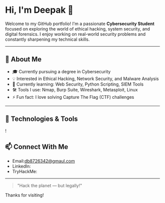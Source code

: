 # Hi, I'm Deepak 👋

Welcome to my GitHub portfolio! I'm a passionate **Cybersecurity Student** focused on exploring the world of ethical hacking, system security, and digital forensics. I enjoy working on real-world security problems and constantly sharpening my technical skills.

---

## 🔐 About Me

- 🎓 Currently pursuing a degree in Cybersecurity
- 💡 Interested in Ethical Hacking, Network Security, and Malware Analysis
- 🧠 Currently learning: Web Security, Python Scripting, SIEM Tools
- 🛠️ Tools I use: Nmap, Burp Suite, Wireshark, Metasploit, Linux
- ⚡ Fun fact: I love solving Capture The Flag (CTF) challenges

---

## 🧰 Technologies & Tools

!


## 📫 Connect With Me

- Email:db8726342@gmaul.com
- LinkedIn: 
- TryHackMe: 

---

> "Hack the planet — but legally!"

Thanks for visiting!
